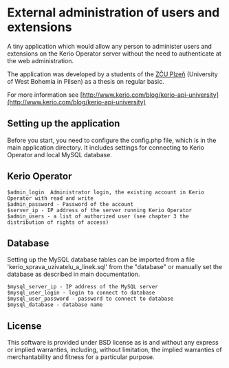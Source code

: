 External administration of users and extensions
=================

A tiny application which would allow any person to administer users and extensions on the Kerio Operator server without the need to authenticate at the web administration.

The application was developed by a students of the [ZČU Plzeň](http://www.zcu.cz/en/) (University of West Bohemia in Pilsen) as a thesis on regular basic. 

For more information see [http://www.kerio.com/blog/kerio-api-university](http://www.kerio.com/blog/kerio-api-university)

Setting up the application
----------------

Before you start, you need to configure the config.php file, which is in the main application directory. It includes settings for connecting to Kerio Operator and local MySQL database.

Kerio Operator
----------------

    $admin_login  Administrator login, the existing account in Kerio Operator with read and write
    $admin_password - Password of the account
    $server_ip - IP address of the server running Kerio Operator
    $admin_users - a list of authorized user (see chapter 3 the distribution of rights of access)

Database
----------------

Setting up the MySQL database tables can be imported from a file 'kerio_sprava_uzivatelu_a_linek.sql' from the "database" or manually set the database as described in main documentation.

	$mysql_server_ip - IP address of the MySQL server
	$mysql_user_login - login to connect to database
	$mysql_user_password - password to connect to database
	$mysql_database - database name

License
----------------

This software is provided under BSD license as is and without any express or implied warranties, including, without limitation, the implied warranties of merchantability and fitness for a particular purpose.